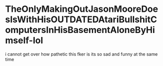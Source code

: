 # TheOnlyMakingOutJasonMooreDoesIsWithHisOUTDATEDAtariBullshitComputersInHisBasementAloneByHimself-lol

 i cannot get over how pathetic this fker is its so sad and funny at the same time
